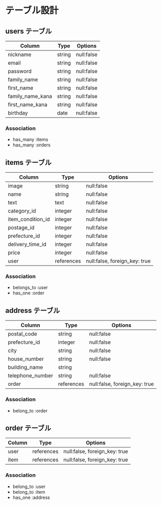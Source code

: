# テーブル設計

## users テーブル

| Column           | Type   | Options    |
| ---------        | ------ | ---------- |
| nickname         | string | null:false |
| email            | string | null:false |
| password         | string | null:false |
| family_name      | string | null:false |
| first_name       | string | null:false |
| family_name_kana | string | null:false |
| first_name_kana  | string | null:false |
| birthday         | date   | null:false |

### Association

- has_many :items
- has_many  :orders


## items テーブル

| Column            | Type       | Options                       |
| --------------    | ---------- | ----------------------------- |
| image             | string     | null:false                    |
| name              | string     | null:false                    |
| text              | text       | null:false                    |
| category_id       | integer    | null:false                    |
| item_condition_id | integer    | null:false                    |
| postage_id        | integer    | null:false                    |
| prefecture_id     | integer    | null:false                    |
| delivery_time_id  | integer    | null:false                    |
| price             | integer    | null:false                    |
| user              | references | null:false, foreign_key: true |

### Association

- belongs_to :user
- has_one :order 


## address テーブル

| Column           | Type       | Options                        |
| -----------      | ---------- | ------------------------------ |
| postal_code      | string     | null:false                     |
| prefecture_id    | integer    | null:false                     |
| city             | string     | null:false                     |
| house_number     | string     | null:false                     |
| building_name    | string     |                                |
| telephone_number | string     | null:false                     |
| order            | references | null:false, foreign_key: true  |

### Association

- belong_to :order


## order テーブル

| Column      | Type       | Options                       |
| ----------- | ---------- | ----------------------------- |
| user        | references | null:false, foreign_key: true |
| item        | references | null:false, foreign_key: true |

### Association

- belong_to :user
- belong_to :item
- has_one :address